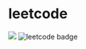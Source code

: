 # leetcode

![](https://leetcode-badge.chyroc.cn/?name=stackcats&refresh=true) 
![leetcode badge](https://leetcode-badge.chyroc.cn/?name=stackcats&leetcode_badge_style=Leetcode%20|%20Ranking-{{.ranking}}-green.svg&refresh=true)
